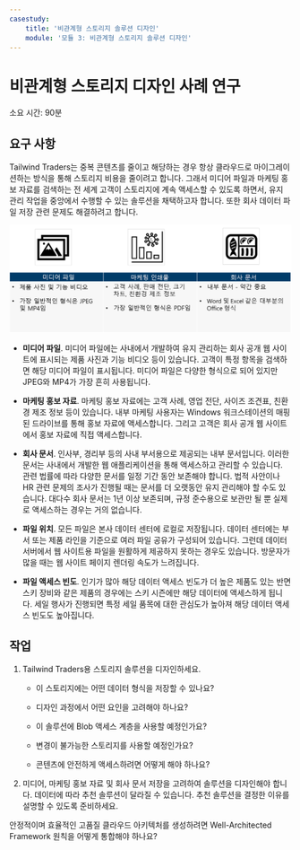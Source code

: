 ```yaml
---
casestudy:
    title: '비관계형 스토리지 솔루션 디자인'
    module: '모듈 3: 비관계형 스토리지 솔루션 디자인'
---
```

# 비관계형 스토리지 디자인 사례 연구

소요 시간: 90분

## 요구 사항

Tailwind Traders는 중복 콘텐츠를 줄이고 해당하는 경우 항상 클라우드로 마이그레이션하는 방식을 통해 스토리지 비용을 줄이려고 합니다. 그래서 미디어 파일과 마케팅 홍보 자료를 검색하는 전 세계 고객이 스토리지에 계속 액세스할 수 있도록 하면서, 유지 관리 작업을 중앙에서 수행할 수 있는 솔루션을 채택하고자 합니다. 또한 회사 데이터 파일 저장 관련 문제도 해결하려고 합니다. 

![비관계형 스토리지 아키텍처](media/Nonrelational%20storage.png)

 

* **미디어 파일**. 미디어 파일에는 사내에서 개발하여 유지 관리하는 회사 공개 웹 사이트에 표시되는 제품 사진과 기능 비디오 등이 있습니다. 고객이 특정 항목을 검색하면 해당 미디어 파일이 표시됩니다. 미디어 파일은 다양한 형식으로 되어 있지만 JPEG와 MP4가 가장 흔히 사용됩니다. 

* **마케팅 홍보 자료**. 마케팅 홍보 자료에는 고객 사례, 영업 전단, 사이즈 조견표, 친환경 제조 정보 등이 있습니다. 내부 마케팅 사용자는 Windows 워크스테이션의 매핑된 드라이브를 통해 홍보 자료에 액세스합니다. 그리고 고객은 회사 공개 웹 사이트에서 홍보 자료에 직접 액세스합니다.

* **회사 문서**. 인사부, 경리부 등의 사내 부서용으로 제공되는 내부 문서입니다. 이러한 문서는 사내에서 개발한 웹 애플리케이션을 통해 액세스하고 관리할 수 있습니다. 관련 법률에 따라 다양한 문서를 일정 기간 동안 보존해야 합니다. 법적 사안이나 HR 관련 문제의 조사가 진행될 때는 문서를 더 오랫동안 유지 관리해야 할 수도 있습니다. 대다수 회사 문서는 1년 이상 보존되며, 규정 준수용으로 보관만 될 뿐 실제로 액세스하는 경우는 거의 없습니다.

* **파일 위치**. 모든 파일은 본사 데이터 센터에 로컬로 저장됩니다. 데이터 센터에는 부서 또는 제품 라인을 기준으로 여러 파일 공유가 구성되어 있습니다. 그런데 데이터 서버에서 웹 사이트용 파일을 원활하게 제공하지 못하는 경우도 있습니다. 방문자가 많을 때는 웹 사이트 페이지 렌더링 속도가 느려집니다. 

* **파일 액세스 빈도**. 인기가 많아 해당 데이터 액세스 빈도가 더 높은 제품도 있는 반면 스키 장비와 같은 제품의 경우에는 스키 시즌에만 해당 데이터에 액세스하게 됩니다. 세일 행사가 진행되면 특정 세일 품목에 대한 관심도가 높아져 해당 데이터 액세스 빈도도 높아집니다. 

## 작업

1. Tailwind Traders용 스토리지 솔루션을 디자인하세요. 

      * 이 스토리지에는 어떤 데이터 형식을 저장할 수 있나요? 

      * 디자인 과정에서 어떤 요인을 고려해야 하나요?

      * 이 솔루션에 Blob 액세스 계층을 사용할 예정인가요?

      * 변경이 불가능한 스토리지를 사용할 예정인가요?

      * 콘텐츠에 안전하게 액세스하려면 어떻게 해야 하나요?

2.  미디어, 마케팅 홍보 자료 및 회사 문서 저장을 고려하여 솔루션을 디자인해야 합니다. 데이터에 따라 추천 솔루션이 달라질 수 있습니다. 추천 솔루션을 결정한 이유를 설명할 수 있도록 준비하세요. 

안정적이며 효율적인 고품질 클라우드 아키텍처를 생성하려면 Well-Architected Framework 원칙을 어떻게 통합해야 하나요?
